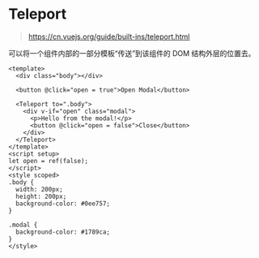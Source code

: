 # Teleport

> https://cn.vuejs.org/guide/built-ins/teleport.html

可以将一个组件内部的一部分模板“传送”到该组件的 DOM 结构外层的位置去。

```
<template>
  <div class="body"></div>

  <button @click="open = true">Open Modal</button>

  <Teleport to=".body">
    <div v-if="open" class="modal">
      <p>Hello from the modal!</p>
      <button @click="open = false">Close</button>
    </div>
  </Teleport>
</template>
<script setup>
let open = ref(false);
</script>
<style scoped>
.body {
  width: 200px;
  height: 200px;
  background-color: #0ee757;
}

.modal {
  background-color: #1789ca;
}
</style>
```
